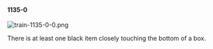 #### 1135-0
![train-1135-0-0.png](https://github.com/lil-lab/nlvr/raw/master/nlvr/train/images/4/train-1135-0-0.png "train-1135-0-0.png")

There is at least one black item closely touching the bottom of a box.